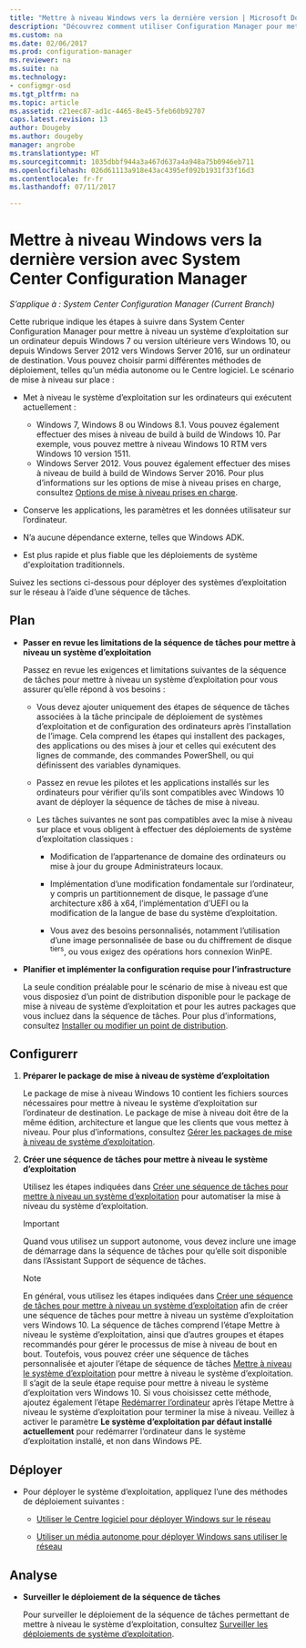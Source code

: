 ```yaml
---
title: "Mettre à niveau Windows vers la dernière version | Microsoft Docs"
description: "Découvrez comment utiliser Configuration Manager pour mettre à niveau un système d’exploitation Windows 7 ou ultérieur vers Windows 10."
ms.custom: na
ms.date: 02/06/2017
ms.prod: configuration-manager
ms.reviewer: na
ms.suite: na
ms.technology:
- configmgr-osd
ms.tgt_pltfrm: na
ms.topic: article
ms.assetid: c21eec87-ad1c-4465-8e45-5feb60b92707
caps.latest.revision: 13
author: Dougeby
ms.author: dougeby
manager: angrobe
ms.translationtype: HT
ms.sourcegitcommit: 1035dbbf944a3a467d637a4a948a75b0946eb711
ms.openlocfilehash: 026d61113a918e43ac4395ef092b1931f33f16d3
ms.contentlocale: fr-fr
ms.lasthandoff: 07/11/2017

---
```

# <a name="upgrade-windows-to-the-latest-version-with-system-center-configuration-manager"></a>Mettre à niveau Windows vers la dernière version avec System Center Configuration Manager

*S’applique à : System Center Configuration Manager (Current Branch)*

Cette rubrique indique les étapes à suivre dans System Center Configuration Manager pour mettre à niveau un système d’exploitation sur un ordinateur depuis Windows 7 ou version ultérieure vers Windows 10, ou depuis Windows Server 2012 vers Windows Server 2016, sur un ordinateur de destination. Vous pouvez choisir parmi différentes méthodes de déploiement, telles qu’un média autonome ou le Centre logiciel. Le scénario de mise à niveau sur place :  

-   Met à niveau le système d’exploitation sur les ordinateurs qui exécutent actuellement :
    - Windows 7, Windows 8 ou Windows 8.1. Vous pouvez également effectuer des mises à niveau de build à build de Windows 10. Par exemple, vous pouvez mettre à niveau Windows 10 RTM vers Windows 10 version 1511.  
    - Windows Server 2012. Vous pouvez également effectuer des mises à niveau de build à build de Windows Server 2016. Pour plus d’informations sur les options de mise à niveau prises en charge, consultez [Options de mise à niveau prises en charge](https://docs.microsoft.com/windows-server/get-started/supported-upgrade-paths#upgrading-previous-retail-versions-of-windows-server-to-windows-server-2016).    

-   Conserve les applications, les paramètres et les données utilisateur sur l’ordinateur.  

-   N’a aucune dépendance externe, telles que Windows ADK.  

-   Est plus rapide et plus fiable que les déploiements de système d'exploitation traditionnels.  

 Suivez les sections ci-dessous pour déployer des systèmes d’exploitation sur le réseau à l’aide d’une séquence de tâches.  

##  <a name="BKMK_Plan"></a> Plan  

-   **Passer en revue les limitations de la séquence de tâches pour mettre à niveau un système d’exploitation**  

     Passez en revue les exigences et limitations suivantes de la séquence de tâches pour mettre à niveau un système d’exploitation pour vous assurer qu’elle répond à vos besoins :  

    -   Vous devez ajouter uniquement des étapes de séquence de tâches associées à la tâche principale de déploiement de systèmes d’exploitation et de configuration des ordinateurs après l’installation de l’image. Cela comprend les étapes qui installent des packages, des applications ou des mises à jour et celles qui exécutent des lignes de commande, des commandes PowerShell, ou qui définissent des variables dynamiques.  

    -   Passez en revue les pilotes et les applications installés sur les ordinateurs pour vérifier qu’ils sont compatibles avec Windows 10 avant de déployer la séquence de tâches de mise à niveau.  

    -   Les tâches suivantes ne sont pas compatibles avec la mise à niveau sur place et vous obligent à effectuer des déploiements de système d’exploitation classiques :  

        -   Modification de l’appartenance de domaine des ordinateurs ou mise à jour du groupe Administrateurs locaux.  

        -   Implémentation d’une modification fondamentale sur l’ordinateur, y compris un partitionnement de disque, le passage d’une architecture x86 à x64, l’implémentation d’UEFI ou la modification de la langue de base du système d’exploitation.  

        -   Vous avez des besoins personnalisés, notamment l’utilisation d’une image personnalisée de base ou du chiffrement de disque <sup>tiers</sup>, ou vous exigez des opérations hors connexion WinPE.  

-   **Planifier et implémenter la configuration requise pour l’infrastructure**  

     La seule condition préalable pour le scénario de mise à niveau est que vous disposiez d’un point de distribution disponible pour le package de mise à niveau de système d’exploitation et pour les autres packages que vous incluez dans la séquence de tâches. Pour plus d’informations, consultez [Installer ou modifier un point de distribution](../../core/servers/deploy/configure/install-and-configure-distribution-points.md).

##  <a name="BKMK_Configure"></a> Configurerr  

1.  **Préparer le package de mise à niveau de système d’exploitation**  

     Le package de mise à niveau Windows 10 contient les fichiers sources nécessaires pour mettre à niveau le système d’exploitation sur l’ordinateur de destination. Le package de mise à niveau doit être de la même édition, architecture et langue que les clients que vous mettez à niveau.  Pour plus d’informations, consultez [Gérer les packages de mise à niveau de système d’exploitation](../get-started/manage-operating-system-upgrade-packages.md).  

2.  **Créer une séquence de tâches pour mettre à niveau le système d’exploitation**  

     Utilisez les étapes indiquées dans [Créer une séquence de tâches pour mettre à niveau un système d’exploitation](create-a-task-sequence-to-upgrade-an-operating-system.md) pour automatiser la mise à niveau du système d’exploitation.  

    > [!IMPORTANT]
    > Quand vous utilisez un support autonome, vous devez inclure une image de démarrage dans la séquence de tâches pour qu’elle soit disponible dans l’Assistant Support de séquence de tâches.

    > [!NOTE]  
    > En général, vous utilisez les étapes indiquées dans [Créer une séquence de tâches pour mettre à niveau un système d’exploitation](create-a-task-sequence-to-upgrade-an-operating-system.md) afin de créer une séquence de tâches pour mettre à niveau un système d’exploitation vers Windows 10. La séquence de tâches comprend l’étape Mettre à niveau le système d’exploitation, ainsi que d’autres groupes et étapes recommandés pour gérer le processus de mise à niveau de bout en bout. Toutefois, vous pouvez créer une séquence de tâches personnalisée et ajouter l’étape de séquence de tâches [Mettre à niveau le système d’exploitation](../understand/task-sequence-steps.md#BKMK_UpgradeOS) pour mettre à niveau le système d’exploitation. Il s’agit de la seule étape requise pour mettre à niveau le système d’exploitation vers Windows 10. Si vous choisissez cette méthode, ajoutez également l’étape [Redémarrer l’ordinateur](../understand/task-sequence-steps.md#a-namebkmkrestartcomputera-restart-computer) après l’étape Mettre à niveau le système d’exploitation pour terminer la mise à niveau. Veillez à activer le paramètre **Le système d’exploitation par défaut installé actuellement** pour redémarrer l’ordinateur dans le système d’exploitation installé, et non dans Windows PE.  

##  <a name="BKMK_Deploy"></a> Déployer  

-   Pour déployer le système d’exploitation, appliquez l’une des méthodes de déploiement suivantes :  

    -   [Utiliser le Centre logiciel pour déployer Windows sur le réseau](use-software-center-to-deploy-windows-over-the-network.md)  

    -   [Utiliser un média autonome pour déployer Windows sans utiliser le réseau](use-stand-alone-media-to-deploy-windows-without-using-the-network.md)  

## <a name="monitor"></a>Analyse  

-   **Surveiller le déploiement de la séquence de tâches**  

     Pour surveiller le déploiement de la séquence de tâches permettant de mettre à niveau le système d’exploitation, consultez [Surveiller les déploiements de système d’exploitation](monitor-operating-system-deployments.md).  

